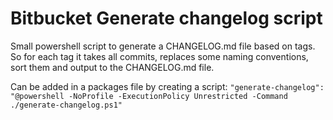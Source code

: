 # Bitbucket Generate changelog script
Small powershell script to generate a CHANGELOG.md file based on tags. So for each tag it takes all commits, replaces some naming conventions, sort them and output to the CHANGELOG.md file.

Can be added in a packages file by creating a script:
`"generate-changelog": "@powershell -NoProfile -ExecutionPolicy Unrestricted -Command ./generate-changelog.ps1"`
